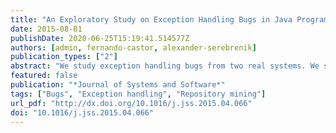 ```yaml
---
title: "An Exploratory Study on Exception Handling Bugs in Java Programs"
date: 2015-08-01
publishDate: 2020-06-25T15:19:41.514577Z
authors: [admin, fernando-castor, alexander-serebrenik]
publication_types: ["2"]
abstract: "We study exception handling bugs from two real systems. We survey developers to understand their thoughts about exception handling bugs. Analysis of bug repositories shows small percentages of exception handling bugs. Exception handling bugs seems to be as hard to fix as other kind of bugs. We create an exception handling bug classification. Most mainstream programming languages provide constructs to throw and to handle exceptions. However, several studies argue that exception handling code is usually of poor quality and that it is commonly neglected by developers. Moreover, it is said to be the least understood, documented, and tested part of the implementation of a system. Nevertheless, there are very few studies that analyze the actual exception handling bugs that occur in real software systems or that attempt to understand developers' perceptions of these bugs. In this work we present an exploratory study on exception handling bugs that employs two complementary approaches: a survey of 154 developers and an analysis of 220 exception handling bugs from the repositories of Eclipse and Tomcat. Only 27% of the respondents claimed that policies and standards for the implementation of error handling are part of the culture of their organizations. Moreover, in 70% of the organizations there are no specific tests for the exception handling code. Also, 61% of the respondents stated that no to little importance is given to the documentation of exception handling in the design phase of the projects with which they are involved. In addition, about 40% of the respondents consider the quality of exception handling code to be either good or very good and only 14% of the respondents consider it to be bad or very bad. Furthermore, the repository analysis has shown (with statistical significance) that exception handling bugs are ignored by developers less often than other bugs. We have also observed that while overly general catch blocks are a well-known bad smell related to exceptions, bugs stemming from these catch blocks are rare, even though many overly general catch blocks occur in the code. Furthermore, while developers often mention empty catch blocks as causes of bugs they have fixed in the past, we found very few bug reports caused by them. On top of that, empty catch blocks are frequently used as part of bug fixes, including fixes for exception handling bugs. Based on our findings, we propose a classification of exception handling bugs and their causes. The proposed classification can be used to assist in the design and implementation of test suites, to guide code inspections, or as a basis for static analysis tools. "
featured: false
publication: "*Journal of Systems and Software*"
tags: ["Bugs", "Exception handling", "Repository mining"]
url_pdf: "http://dx.doi.org/10.1016/j.jss.2015.04.066"
doi: "10.1016/j.jss.2015.04.066"
---
```

